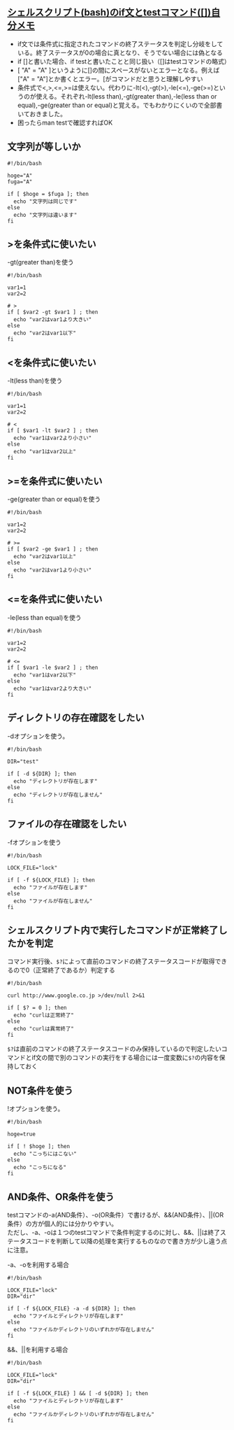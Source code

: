 ## [シェルスクリプト(bash)のif文とtestコマンド([])自分メモ](https://qiita.com/toshihirock/items/461da0f60f975f6acb10)

* if文では条件式に指定されたコマンドの終了ステータスを判定し分岐をしている。終了ステータスが0の場合に真となり、そうでない場合には偽となる
* if []と書いた場合、if testと書いたことと同じ扱い（[]はtestコマンドの略式）
* [ "A" = "A" ]というように[]の間にスペースがないとエラーとなる。例えば["A" = "A"]とか書くとエラー。[がコマンドだと思うと理解しやすい
* 条件式で<,>,<=,>=は使えない。代わりに-lt(<),-gt(>),-le(<=),-ge(>=)というのが使える。それぞれ-lt(less than),-gt(greater than),-le(less than or equal),-ge(greater than or equal)と覚える。でもわかりにくいので全部書いておきました。
* 困ったらman testで確認すればOK

## 文字列が等しいか
```
#!/bin/bash

hoge="A"
fuga="A"

if [ $hoge = $fuga ]; then
  echo "文字列は同じです"
else
  echo "文字列は違います"
fi
```

## >を条件式に使いたい
-gt(greater than)を使う<br>

```
#!/bin/bash

var1=1
var2=2

# >
if [ $var2 -gt $var1 ] ; then
  echo "var2はvar1より大きい"
else
  echo "var2はvar1以下"
fi
```

## <を条件式に使いたい
-lt(less than)を使う<br>

```
#!/bin/bash

var1=1
var2=2

# <
if [ $var1 -lt $var2 ] ; then
  echo "var1はvar2より小さい"
else
  echo "var1はvar2以上"
fi
```

## >=を条件式に使いたい
-ge(greater than or equal)を使う<br>

```
#!/bin/bash

var1=2
var2=2

# >=
if [ $var2 -ge $var1 ] ; then
  echo "var2はvar1以上"
else
  echo "var2はvar1より小さい"
fi
```

## <=を条件式に使いたい
-le(less than equal)を使う<br>

```
#!/bin/bash

var1=2
var2=2

# <=
if [ $var1 -le $var2 ] ; then
  echo "var1はvar2以下"
else
  echo "var1はvar2より大きい"
fi
```

## ディレクトリの存在確認をしたい
-dオプションを使う。<br>

```
#!/bin/bash

DIR="test"

if [ -d ${DIR} ]; then
  echo "ディレクトリが存在します"
else
  echo "ディレクトリが存在しません"
fi
```

## ファイルの存在確認をしたい
-fオプションを使う<br>

```
#!/bin/bash

LOCK_FILE="lock"

if [ -f ${LOCK_FILE} ]; then
  echo "ファイルが存在します"
else
  echo "ファイルが存在しません"
fi
```

## シェルスクリプト内で実行したコマンドが正常終了したかを判定
コマンド実行後、`$?`によって直前のコマンドの終了ステータスコードが取得できるので0（正常終了であるか）判定する<br>

```
#!/bin/bash

curl http://www.google.co.jp >/dev/null 2>&1

if [ $? = 0 ]; then
  echo "curlは正常終了"
else
  echo "curlは異常終了"
fi
```
`$?`は直前のコマンドの終了ステータスコードのみ保持しているので判定したいコマンドとif文の間で別のコマンドの実行をする場合には一度変数に`$?`の内容を保持しておく<br>

## NOT条件を使う
!オプションを使う。<br>

```
#!/bin/bash

hoge=true

if [ ! $hoge ]; then
  echo "こっちにはこない"
else
  echo "こっちになる"
fi
```

## AND条件、OR条件を使う
testコマンドの-a(AND条件）、-o(OR条件）で書けるが、&&(AND条件）、||(OR条件）の方が個人的には分かりやすい。<br>
ただし、-a、-oは１つのtestコマンドで条件判定するのに対し、&&、||は終了ステータスコードを判断して以降の処理を実行するものなので書き方が少し違う点に注意。<br>

-a、-oを利用する場合<br>

```
#!/bin/bash

LOCK_FILE="lock"
DIR="dir"

if [ -f ${LOCK_FILE} -a -d ${DIR} ]; then
  echo "ファイルとディレクトリが存在します"
else
  echo "ファイルかディレクトリのいずれかが存在しません"
fi
```

&&、||を利用する場合<br>

```
#!/bin/bash

LOCK_FILE="lock"
DIR="dir"

if [ -f ${LOCK_FILE} ] && [ -d ${DIR} ]; then
  echo "ファイルとディレクトリが存在します"
else
  echo "ファイルかディレクトリのいずれかが存在しません"
fi
```



